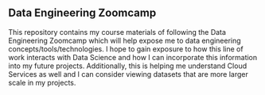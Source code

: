 ## Data Engineering Zoomcamp

This repository contains my course materials of following the Data Engineering Zoomcamp which will help expose me to data engineering concepts/tools/technologies. I hope to gain exposure to how this line of work interacts with Data Science and how I can incorporate this information into my future projects. Additionally, this is helping me understand Cloud Services as well and I can consider viewing datasets that are more larger scale in my projects.